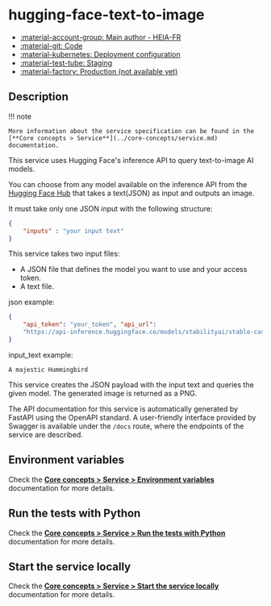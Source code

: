# hugging-face-text-to-image

- [:material-account-group: Main author - HEIA-FR](https://www.hes-so.ch/swiss-ai-center/equipe)
- [:material-git: Code](https://github.com/swiss-ai-center/hugging-face-text-to-image-service)
- [:material-kubernetes: Deployment configuration](https://github.com/swiss-ai-center/hugging-face-text-to-image-service/tree/main/kubernetes)
- [:material-test-tube: Staging](https://hugging-face-text-to-image-swiss-ai-center.kube.isc.heia-fr.ch/)
- [:material-factory: Production (not available yet)]()

## Description

!!! note

    More information about the service specification can be found in the
    [**Core concepts > Service**](../core-concepts/service.md) documentation.

This service uses Hugging Face's inference API to query text-to-image AI models.

You can choose from any model available on the inference API from the
[Hugging Face Hub](https://huggingface.co/models) that takes a text(JSON) as
input and outputs an image.

It must take only one JSON input with the following structure:

```json
{
    "inputs" : "your input text"
}
```

This service takes two input files:

- A JSON file that defines the model you want to use and your access token.
- A text file.

json example:

```json
{
    "api_token": "your_token", "api_url":
    "https://api-inference.huggingface.co/models/stabilityai/stable-cascade"
}
```

input_text example:

```text
A majestic Hummingbird
```

This service creates the JSON payload with the input text and queries the given
model. The generated image is returned as a PNG.

The API documentation for this service is automatically generated by FastAPI
using the OpenAPI standard. A user-friendly interface provided by Swagger is
available under the `/docs` route, where the endpoints of the service are
described.

## Environment variables

Check the
[**Core concepts > Service > Environment variables**](../core-concepts/service.md#environment-variables)
documentation for more details.

## Run the tests with Python

Check the
[**Core concepts > Service > Run the tests with Python**](../core-concepts/service.md#run-the-tests-with-python)
documentation for more details.

## Start the service locally

Check the
[**Core concepts > Service > Start the service locally**](../core-concepts/service.md#start-the-service-locally)
documentation for more details.
